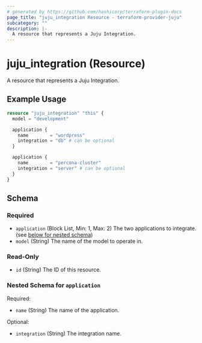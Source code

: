 ```yaml
---
# generated by https://github.com/hashicorp/terraform-plugin-docs
page_title: "juju_integration Resource - terraform-provider-juju"
subcategory: ""
description: |-
  A resource that represents a Juju Integration.
---
```


# juju_integration (Resource)

A resource that represents a Juju Integration.

## Example Usage

```terraform
resource "juju_integration" "this" {
  model = "development"

  application {
    name        = "wordpress"
    integration = "db" # can be optional
  }

  application {
    name        = "percona-cluster"
    integration = "server" # can be optional
  }
}
```

<!-- schema generated by tfplugindocs -->
## Schema

### Required

- `application` (Block List, Min: 1, Max: 2) The two applications to integrate. (see [below for nested schema](#nestedblock--application))
- `model` (String) The name of the model to operate in.

### Read-Only

- `id` (String) The ID of this resource.

<a id="nestedblock--application"></a>
### Nested Schema for `application`

Required:

- `name` (String) The name of the application.

Optional:

- `integration` (String) The integration name.


